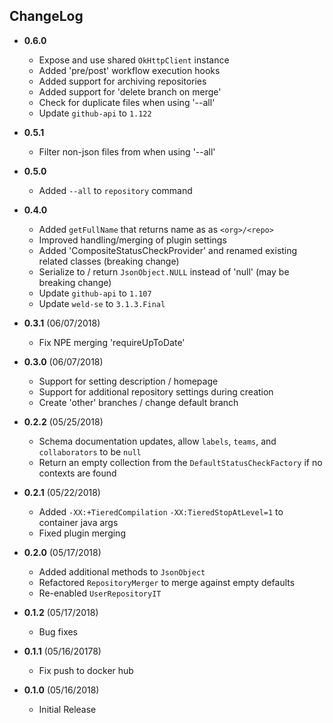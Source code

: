 ## ChangeLog

* **0.6.0**
  - Expose and use shared `OkHttpClient` instance
  - Added 'pre/post' workflow execution hooks
  - Added support for archiving repositories
  - Added support for 'delete branch on merge'
  - Check for duplicate files when using '--all'
  - Update `github-api` to `1.122`

* **0.5.1** 
  - Filter non-json files from when using '--all'

* **0.5.0** 
  - Added `--all` to `repository` command

* **0.4.0**
  - Added `getFullName` that returns name as as `<org>/<repo>`
  - Improved handling/merging of plugin settings
  - Added 'CompositeStatusCheckProvider' and renamed existing related classes (breaking change)
  - Serialize to / return `JsonObject.NULL` instead of 'null' (may be breaking change)
  - Update `github-api` to `1.107`
  - Update `weld-se` to `3.1.3.Final`

* **0.3.1** (06/07/2018)
  - Fix NPE merging 'requireUpToDate'

* **0.3.0** (06/07/2018)
  - Support for setting description / homepage
  - Support for additional repository settings during creation
  - Create 'other' branches / change default branch

* **0.2.2** (05/25/2018)
  - Schema documentation updates, allow `labels`, `teams`, and `collaborators` to be `null`
  - Return an empty collection from the `DefaultStatusCheckFactory` if no contexts are found

* **0.2.1** (05/22/2018)
  - Added `-XX:+TieredCompilation` `-XX:TieredStopAtLevel=1` to container java args
  - Fixed plugin merging 

* **0.2.0** (05/17/2018)
  - Added additional methods to `JsonObject`
  - Refactored `RepositoryMerger` to merge against empty defaults
  - Re-enabled `UserRepositoryIT` 

* **0.1.2** (05/17/2018)
  - Bug fixes

* **0.1.1** (05/16/20178)
  - Fix push to docker hub
  
* **0.1.0** (05/16/2018)
  - Initial Release

